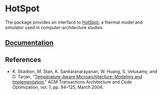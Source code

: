 # HotSpot

The package provides an interface to [HotSpot][1], a thermal model and simulator
used in computer-architecture studies.

## [Documentation][doc]

## References

* K. Skadron, M. Stan, K. Sankaranarayanan, W. Huang, S. Velusamy, and D.
  Tarjan, “[Temperature-Aware Microarchitecture: Modeling and
  Implementation][2],” ACM Transactions Architecture and Code Optimization, vol.
  1, pp. 94–125, March 2004.

[1]: http://lava.cs.virginia.edu/HotSpot/
[2]: http://www.virginia.edu/cs/people/faculty/pdfs/p94-skadron.pdf

[doc]: http://godoc.org/github.com/ready-steady/tempan/hotspot
